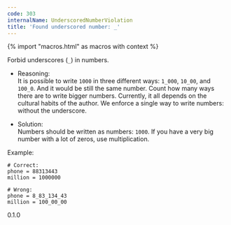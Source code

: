 ```yaml
---
code: 303
internalName: UnderscoredNumberViolation
title: 'Found underscored number: _'
---
```


{% import "macros.html" as macros with context %}

Forbid underscores (`_`) in numbers.

  - Reasoning:  
    It is possible to write `1000` in three different ways: `1_000`,
    `10_00`, and `100_0`. And it would be still the same number. Count
    how many ways there are to write bigger numbers. Currently, it all
    depends on the cultural habits of the author. We enforce a single
    way to write numbers: without the underscore.

  - Solution:  
    Numbers should be written as numbers: `1000`. If you have a very big
    number with a lot of zeros, use multiplication.

Example:

    # Correct:
    phone = 88313443
    million = 1000000
    
    # Wrong:
    phone = 8_83_134_43
    million = 100_00_00

<div class="versionadded">

0.1.0

</div>